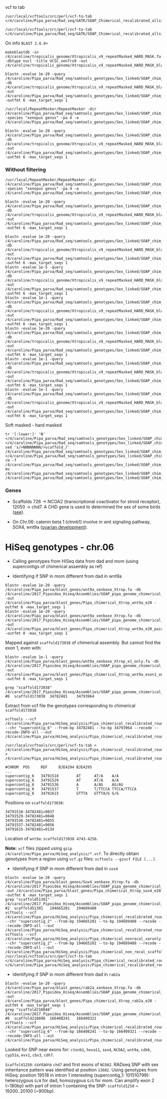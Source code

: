 vcf to tab
```
/usr/local/vcftools/src/perl/vcf-to-tab </4/caroline/Pipa_parva/Rad_seq/GATK/SOAP_Chimerical_recalibrated_allsites_Phred20_HardFilteringSNP_filtered.vcf>/4/caroline/Pipa_parva/Rad_seq/GATK/SOAP_Chimerical_recalibrated_allsites_Phred20_HardFilteringSNP_filtered.tab

/usr/local/vcftools/src/perl/vcf-to-tab </4/caroline/Pipa_parva/Rad_seq/GATK/SOAP_Chimerical_recalibrated_allsites_Phred20_HardFilteringSNP.vcf>/4/caroline/Pipa_parva/Rad_seq/GATK/SOAP_Chimerical_recalibrated_allsites_Phred20_HardFilteringSNP.tab
```
On info `BLAST 2.6.0+`
```
makeblastdb -in /4/caroline/tropicalis_genome/Xtropicalis_v9_repeatMasked_HARD_MASK.fa -dbtype nucl -title UCSC_xenTro9 -out /4/caroline/tropicalis_genome/Xtropicalis_v9_repeatMasked_HARD_MASK_blastable
```
```
blastn -evalue 1e-20 -query /4/caroline/Pipa_parva/Rad_seq/samtools_genotypes/Sex_linked/SOAP_chim_assembly/Pipa_putative_sex_linked_polym1ratio0_HF.fa -db /4/caroline/tropicalis_genome/Xtropicalis_v9_repeatMasked_HARD_MASK_blastable -out /4/caroline/Pipa_parva/Rad_seq/samtools_genotypes/Sex_linked/SOAP_chim_assembly/blast_results/Pipa_chimerical_putative_sex_linked_Phred20_genocaller_xenTro9_hard_mask_e20 -outfmt 6 -max_target_seqs 1
```
```
/usr/local/RepeatMasker/RepeatMasker -dir /4/caroline/Pipa_parva/Rad_seq/samtools_genotypes/Sex_linked/SOAP_chim_assembly/ -species "xenopus genus" -pa 4 -a /4/caroline/Pipa_parva/Rad_seq/samtools_genotypes/Sex_linked/SOAP_chim_assembly/Pipa_putative_sex_linked_polym1ratio0_HF.fa
```
```
blastn -evalue 1e-20 -query /4/caroline/Pipa_parva/Rad_seq/samtools_genotypes/Sex_linked/SOAP_chim_assembly/Pipa_putative_sex_linked_polym1ratio0_HF.fa.masked -db /4/caroline/tropicalis_genome/Xtropicalis_v9_repeatMasked_HARD_MASK_blastable -out /4/caroline/Pipa_parva/Rad_seq/samtools_genotypes/Sex_linked/SOAP_chim_assembly/blast_results/Pipa_chimerical_putative_sex_linked_Phred20_genocaller_masked_xenTro9_hard_mask_e20 -outfmt 6 -max_target_seqs 1
```
### Without filtering
```
/usr/local/RepeatMasker/RepeatMasker -dir /4/caroline/Pipa_parva/Rad_seq/samtools_genotypes/Sex_linked/SOAP_chim_assembly/no_filtered/ -species "xenopus genus" -pa 4 -a /4/caroline/Pipa_parva/Rad_seq/samtools_genotypes/Sex_linked/SOAP_chim_assembly/no_filtered/Pipa_putative_sex_linked_polym1ratio0_HF.fa
```
```
blastn -evalue 1e-20 -query /4/caroline/Pipa_parva/Rad_seq/samtools_genotypes/Sex_linked/SOAP_chim_assembly/no_filtered/Pipa_putative_sex_linked_polym1ratio0_HF.fa.masked -db /4/caroline/tropicalis_genome/Xtropicalis_v9_repeatMasked_HARD_MASK_blastable -out /4/caroline/Pipa_parva/Rad_seq/samtools_genotypes/Sex_linked/SOAP_chim_assembly/blast_results/no_filtered/Pipa_chimerical_putative_sex_linked_Phred20_genocaller_masked_xenTro9_hard_mask_e20 -outfmt 6 -max_target_seqs 1

blastn -evalue 1e-20 -query /4/caroline/Pipa_parva/Rad_seq/samtools_genotypes/Sex_linked/SOAP_chim_assembly/no_filtered/Pipa_putative_sex_linked_polym1ratio0_HF.fa.masked -db /4/caroline/tropicalis_genome/Xtropicalis_v9_repeatMasked_HARD_MASK_blastable -out /4/caroline/Pipa_parva/Rad_seq/samtools_genotypes/Sex_linked/SOAP_chim_assembly/blast_results/no_filtered/Pipa_chimerical_putative_sex_linked_Phred20_genocaller_masked_xenTro9_hard_mask_e20 -outfmt 6 -max_target_seqs 1
blastn -evalue 1e-5 -query /4/caroline/Pipa_parva/Rad_seq/samtools_genotypes/Sex_linked/SOAP_chim_assembly/no_filtered/Pipa_putative_sex_linked_polym1ratio0_HF.fa.masked -db /4/caroline/tropicalis_genome/Xtropicalis_v9_repeatMasked_HARD_MASK_blastable -out /4/caroline/Pipa_parva/Rad_seq/samtools_genotypes/Sex_linked/SOAP_chim_assembly/blast_results/no_filtered/Pipa_chimerical_putative_sex_linked_Phred20_genocaller_masked_xenTro9_hard_mask_e5 -outfmt 6 -max_target_seqs 1
blastn -evalue 1e-1 -query /4/caroline/Pipa_parva/Rad_seq/samtools_genotypes/Sex_linked/SOAP_chim_assembly/no_filtered/Pipa_putative_sex_linked_polym1ratio0_HF.fa.masked -db /4/caroline/tropicalis_genome/Xtropicalis_v9_repeatMasked_HARD_MASK_blastable -out /4/caroline/Pipa_parva/Rad_seq/samtools_genotypes/Sex_linked/SOAP_chim_assembly/blast_results/no_filtered/Pipa_chimerical_putative_sex_linked_Phred20_genocaller_masked_xenTro9_hard_mask_e1 -outfmt 6 -max_target_seqs 1
blastn -evalue 1e-20 -query /4/caroline/Pipa_parva/Rad_seq/samtools_genotypes/Sex_linked/SOAP_chim_assembly/no_filtered/Pipa_putative_sex_linked_polym1ratio0_HF_HARDMASKED.fa -db /4/caroline/tropicalis_genome/Xtropicalis_v9_repeatMasked_HARD_MASK_blastable -out /4/caroline/Pipa_parva/Rad_seq/samtools_genotypes/Sex_linked/SOAP_chim_assembly/blast_results/no_filtered/Pipa_chimerical_putative_sex_linked_Phred20_genocaller_hard_masked_xenTro9_hard_mask_e20 -outfmt 6 -max_target_seqs 1
blastn -evalue 1e-1 -query /4/caroline/Pipa_parva/Rad_seq/samtools_genotypes/Sex_linked/SOAP_chim_assembly/no_filtered/Pipa_putative_sex_linked_polym1ratio0_HF_HARDMASKED.fa -db /4/caroline/tropicalis_genome/Xtropicalis_v9_repeatMasked_HARD_MASK_blastable -out /4/caroline/Pipa_parva/Rad_seq/samtools_genotypes/Sex_linked/SOAP_chim_assembly/blast_results/no_filtered/Pipa_chimerical_putative_sex_linked_Phred20_genocaller_hard_masked_xenTro9_hard_mask_e1 -outfmt 6 -max_target_seqs 1
blastn -evalue 1e-1 -query /4/caroline/Pipa_parva/Rad_seq/samtools_genotypes/Sex_linked/SOAP_chim_assembly/no_filtered/Pipa_putative_sex_linked_polym1ratio0_HF_prop07_HARDMASKED.fa -db /4/caroline/tropicalis_genome/Xtropicalis_v9_repeatMasked_HARD_MASK_blastable -out /4/caroline/Pipa_parva/Rad_seq/samtools_genotypes/Sex_linked/SOAP_chim_assembly/blast_results/no_filtered/Pipa_chimerical_putative_sex_linked_Phred20_genocaller_prop07_hard_masked_xenTro9_hard_mask_e1 -outfmt 6 -max_target_seqs 1
```
Soft masked - hard masked
```
tr '[:lower:]' 'N' </4/caroline/Pipa_parva/Rad_seq/samtools_genotypes/Sex_linked/SOAP_chim_assembly/no_filtered/Pipa_putative_sex_linked_polym1ratio0_HF_prop07.fa.masked >/4/caroline/Pipa_parva/Rad_seq/samtools_genotypes/Sex_linked/SOAP_chim_assembly/no_filtered/Pipa_putative_sex_linked_polym1ratio0_HF_prop07_HARDMASKED.fa
sed 's/>NNNNNNNN/>scaffold_/' /4/caroline/Pipa_parva/Rad_seq/samtools_genotypes/Sex_linked/SOAP_chim_assembly/no_filtered/Pipa_putative_sex_linked_polym1ratio0_HF_prop07_HARDMASKED.fa >/4/caroline/Pipa_parva/Rad_seq/samtools_genotypes/Sex_linked/SOAP_chim_assembly/no_filtered/Pipa_putative_sex_linked_polym1ratio0_HF_prop07_HARDMASKED1.fa
rm -f /4/caroline/Pipa_parva/Rad_seq/samtools_genotypes/Sex_linked/SOAP_chim_assembly/no_filtered/Pipa_putative_sex_linked_polym1ratio0_HF_prop07_HARDMASKED.fa
mv /4/caroline/Pipa_parva/Rad_seq/samtools_genotypes/Sex_linked/SOAP_chim_assembly/no_filtered/Pipa_putative_sex_linked_polym1ratio0_HF_prop07_HARDMASKED1.fa /4/caroline/Pipa_parva/Rad_seq/samtools_genotypes/Sex_linked/SOAP_chim_assembly/no_filtered/Pipa_putative_sex_linked_polym1ratio0_HF_prop07_HARDMASKED.fa
```

### Genes
- Scaffolds 726 -> NCOA2 (transcriptional coactivator for stroid receptor), 12050 -> chd7. A CHD gene is used to determined the sex of some birds ([see](http://www.academia.edu/10024376/Avian_Sex_Determination_Based_on_Chromo_Helicase_DNA-binding_CHD_Genes_Using_Polymerase_Chain_Reaction_PCR)).

- On Chr.06: catenin beta 1 (ctnnb1) involve in wnt signaling pathway, SOX4, wnt9a ([ovarian development](http://www.sciencedirect.com/science/article/pii/S0303720706005843?via%3Dihub)).

# HiSeq genotypes - chr.06
- Calling genotypes from HiSeq data from dad and mom (using supercontigs of chimerical assembly as ref)

- Identifying if SNP in mom different from dad in wnt9a

```
blastn -evalue 1e-20 -query /4/caroline/Pipa_parva/blast_genes/wnt9a_xenbase_Xtrop.fa -db /4/caroline/2017_Pipoidea_Hiseq/Assemblies/SOAP_pipa_genome_chimerical_43mers_blastable -out /4/caroline/Pipa_parva/blast_genes/Pipa_chimerical_Xtrop_wnt9a_e20 -outfmt 6 -max_target_seqs 1
blastn -evalue 1e-20 -query /4/caroline/Pipa_parva/blast_genes/wnt9a_xenbase_Xtrop.fa -db /4/caroline/2017_Pipoidea_Hiseq/Assemblies/SOAP_pipa_genome_chimerical_43mers_blastable -out /4/caroline/Pipa_parva/blast_genes/Pipa_chimerical_Xtrop_wnt9a_e20_pairwise -outfmt 0 -max_target_seqs 1
```
Mapped against `scaffold173038` of chimerical assembly. But cannot find the exon 1, even with:
```
blastn -evalue 1e-1 -query /4/caroline/Pipa_parva/blast_genes/wnt9a_xenbase_Xtrop_e1_only.fa -db /4/caroline/2017_Pipoidea_Hiseq/Assemblies/SOAP_pipa_genome_chimerical_43mers_blastable -out /4/caroline/Pipa_parva/blast_genes/Pipa_chimerical_Xtrop_wnt9a_exon1_only_e1 -outfmt 6 -max_target_seqs 1
```
```
grep "scaffold173038" /4/caroline/2017_Pipoidea_Hiseq/Assemblies/SOAP_pipa_genome_chimerical_43mers_supercontigs.index
#6	scaffold173038	34782481	34793964
```
Extract from vcf file the genotypes corresponding to chimerical `scaffold173038`
```
vcftools --vcf /4/caroline/Pipa_parva/HiSeq_analysis/Pipa_chimerical_recalibrated_round1.vcf --chr "supercontig_6" --from-bp 34782481 --to-bp 34793964 --recode --recode-INFO-all --out /4/caroline/Pipa_parva/HiSeq_analysis/Pipa_chimerical_recalibrated_round1_scaffold173038
```
```
/usr/local/vcftools/src/perl/vcf-to-tab < /4/caroline/Pipa_parva/HiSeq_analysis/Pipa_chimerical_recalibrated_round1_scaffold173038.recode.vcf > /4/caroline/Pipa_parva/HiSeq_analysis/Pipa_chimerical_recalibrated_round1_scaffold173038.recode.tab
```
```
#CHROM  POS     REF     BJE4294 BJE4295
...
supercontig_6   34791518        AT      AT/A    A/A
supercontig_6   34791529        AT      AT/A    A/A
supercontig_6   34791536        A       A/AG    AG/AG
supercontig_6   34791537        T       T/TTCCA TTCCA/TTCCA
supercontig_6   34791615        GTTTA   GTTTA/G G/G
```
Positions on `scaffold173038`:
```
34791518-34782481=9037
34791529-34782481=9048
34791536-34782481=9055
34791537-34782481=9056
34791615-34782481=9134
```
Location of `wnt9a`: `scaffold173038 4743-4256`.

**Note:** `vcf` files zipped using `gzip /4/caroline/Pipa_parva/HiSeq_analysis/*.vcf`. To directly obtain genotypes from a region using `vcf.gz` files: `vcftools --gzvcf FILE [...]`.

- Identifying if SNP in mom different from dad in `sox4`
```
blastn -evalue 1e-20 -query /4/caroline/Pipa_parva/blast_genes/Sox4_xenbase_Xtrop.fa -db /4/caroline/2017_Pipoidea_Hiseq/Assemblies/SOAP_pipa_genome_chimerical_43mers_blastable -out /4/caroline/Pipa_parva/blast_genes/Pipa_chimerical_Xtrop_sox4_e20 -outfmt 6 -max_target_seqs 1
grep "scaffold51301" /4/caroline/2017_Pipoidea_Hiseq/Assemblies/SOAP_pipa_genome_chimerical_43mers_supercontigs.index
#2	scaffold51301	194665281	194689488
vcftools --vcf /4/caroline/Pipa_parva/HiSeq_analysis/Pipa_chimerical_recalibrated_round1.vcf --chr "supercontig_2" --from-bp 194665281 --to-bp 194689488 --recode --recode-INFO-all --out /4/caroline/Pipa_parva/HiSeq_analysis/Pipa_chimerical_recalibrated_round1_scaffold51301
vcftools --vcf /4/caroline/Pipa_parva/HiSeq_analysis/Pipa_chimerical_nonrecal_varonly.vcf --chr "supercontig_2" --from-bp 194665281 --to-bp 194689488 --recode --recode-INFO-all --out /4/caroline/Pipa_parva/HiSeq_analysis/Pipa_chimerical_non_recal_scaffold51301
/usr/local/vcftools/src/perl/vcf-to-tab </4/caroline/Pipa_parva/HiSeq_analysis/Pipa_chimerical_recalibrated_round1_scaffold51301.recode.vcf >/4/caroline/Pipa_parva/HiSeq_analysis/Pipa_chimerical_recalibrated_round1_scaffold51301.recode.tab
```
- Identifying if SNP in mom different from dad in `rab2a`
```
blastn -evalue 1e-20 -query /4/caroline/Pipa_parva/blast_genes/rab2a_xenbase_Xtrop.fa -db /4/caroline/2017_Pipoidea_Hiseq/Assemblies/SOAP_pipa_genome_chimerical_43mers_blastable -out /4/caroline/Pipa_parva/blast_genes/Pipa_chimerical_Xtrop_rab2a_e20 -outfmt 6 -max_target_seqs 1
grep "scaffold210848" /4/caroline/2017_Pipoidea_Hiseq/Assemblies/SOAP_pipa_genome_chimerical_43mers_supercontigs.index
#6	scaffold210848	166408241	166409321
vcftools --vcf /4/caroline/Pipa_parva/HiSeq_analysis/Pipa_chimerical_recalibrated_round1.vcf --chr "supercontig_6" --from-bp 166408241 --to-bp 166409321 --recode --recode-INFO-all --out /4/caroline/Pipa_parva/HiSeq_analysis/Pipa_chimerical_recalibrated_round1_scaffold210848

```
Looked for SNP near exons for: `ctnnb1`, `hoxa11`, `sox4`, `NCOA2`, `wnt9a`, `cdk6`, `cyp51a`, `evx1`, `cbx3`, `cdh7`.

`Scaffold1250`: contains `chd7` and first exons of `NCOA2`. RADseq SNP with sex inheritance pattern was identified at position `13602`. Using genotypes from HiSeq: position 19518 in intron 1 interesting (supercontig_1: 101510799): heterozygous `G/A` for dad, homozygous `G/G` for mom. Can amplify exon 2 (~180bp) with part of intron 1 containing the SNP: `scaffold1250` ~ 19200..20100 (~900bp). 
